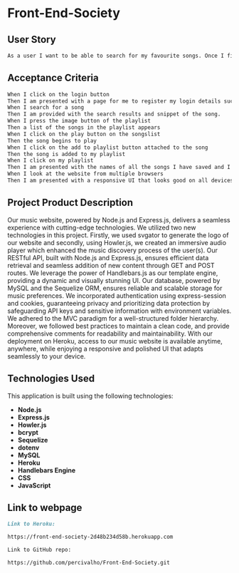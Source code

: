 # Front-End-Society

## User Story

```md
As a user I want to be able to search for my favourite songs. Once I find through playlist or database, I can then play the snippet of the song that I searched for. Once I have found the song, then I can add it to my playlist, so that I can listen to them at a later date. I can add comments to public playlist.
```

## Acceptance Criteria

```md
When I click on the login button
Then I am presented with a page for me to register my login details such as username and password in order to grant me access to the website
When I search for a song
Then I am provided with the search results and snippet of the song.
When I press the image button of the playlist
Then a list of the songs in the playlist appears
When I click on the play button on the songslist
Then the song begins to play
When I click on the add to playlist button attached to the song
Then the song is added to my playlist
When I click on my playlist
Then I am presented with the names of all the songs I have saved and I have the option to remove the songs from the playlist whenever I choose
When I look at the website from multiple browsers
Then I am presented with a responsive UI that looks good on all devices
```

## Project Product Description

Our music website, powered by Node.js and Express.js, delivers a seamless experience with cutting-edge technologies.
We utilized two new technologies in this project.
Firstly, we used svgator to generate the logo of our website
and secondly, using Howler.js, we created an immersive audio player which enhanced the music discovery process of the user(s).
Our RESTful API, built with Node.js and Express.js, ensures efficient data retrieval and seamless addition of new content through GET and POST routes.
We leverage the power of Handlebars.js as our template engine, providing a dynamic and visually stunning UI.
Our database, powered by MySQL and the Sequelize ORM, ensures reliable and scalable storage for music preferences.
We incorporated authentication using express-session and cookies, guaranteeing privacy and prioritizing data protection by safeguarding API keys and sensitive information with environment variables.
We adhered to the MVC paradigm for a well-structured folder hierarchy. Moreover, we followed best practices to maintain a clean code, and provide comprehensive comments for readability and maintainability.
With our deployment on Heroku, access to our music website is available anytime, anywhere, while enjoying a responsive and polished UI that adapts seamlessly to your device.

## Technologies Used

This application is built using the following technologies:

- **Node.js**
- **Express.js**
- **Howler.js**
- **bcrypt**
- **Sequelize**
- **dotenv**
- **MySQL**
- **Heroku**
- **Handlebars Engine**
- **CSS**
- **JavaScript**

## Link to webpage

```md
Link to Heroku:

https://front-end-society-2d48b234d58b.herokuapp.com

Link to GitHub repo:

https://github.com/percivalho/Front-End-Society.git
```
